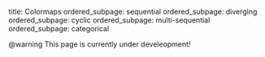 title: Colormaps
ordered_subpage: sequential
ordered_subpage: diverging
ordered_subpage: cyclic
ordered_subpage: multi-sequential
ordered_subpage: categorical


@warning
This page is currently under develeopment!
